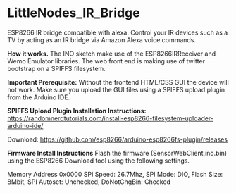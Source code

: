 # LittleNodes_IR_Bridge
ESP8266 IR bridge compatible with alexa. Control your IR devices such as a TV by acting as an IR bridge via Amazon Alexa voice commands.

**How it works.**
The INO sketch make use of the ESP8266IRReceiver and Wemo Emulator libraries.
The web front end is making use of twitter bootstrap on a SPIFFS filesystem.

**Important Prerequisite:**
Without the frontend HTML/CSS GUI the device will not work. Make sure you upload the GUI files using a SPIFFS upload plugin from the Arduino IDE.

**SPIFFS Upload Plugin Installation Instructions:**
https://randomnerdtutorials.com/install-esp8266-filesystem-uploader-arduino-ide/

Download: https://github.com/esp8266/arduino-esp8266fs-plugin/releases

**Firmware Install Instructions**
Flash the firmware (SensorWebClient.ino.bin) using the ESP8266 Download tool using the following settings.

Memory Address 0x0000
SPI Speed: 26.7Mhz, 
SPI Mode: DIO, 
Flash Size: 8Mbit, 
SPI Autoset: Unchecked, 
DoNotChgBin: Checked










